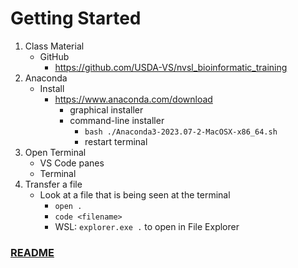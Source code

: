 # Getting Started

1. Class Material
    - GitHub
        - https://github.com/USDA-VS/nvsl_bioinformatic_training
2. Anaconda
    - Install
        - https://www.anaconda.com/download
            - graphical installer
            - command-line installer
                - `bash ./Anaconda3-2023.07-2-MacOSX-x86_64.sh`
                - restart terminal
3. Open Terminal
    - VS Code panes
    - Terminal
4. Transfer a file
    - Look at a file that is being seen at the terminal
        - `open .`
        -  `code <filename>`
        - WSL: `explorer.exe .` to open in File Explorer

### [README](../README.md)
